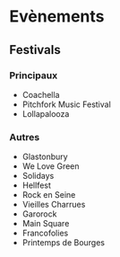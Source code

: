 # Evènements

## Festivals

### Principaux

- Coachella
- Pitchfork Music Festival
- Lollapalooza

### Autres

- Glastonbury
- We Love Green
- Solidays
- Hellfest
- Rock en Seine
- Vieilles Charrues
- Garorock
- Main Square
- Francofolies
- Printemps de Bourges